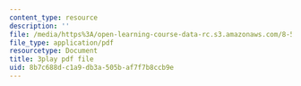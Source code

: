 ```yaml
---
content_type: resource
description: ''
file: /media/https%3A/open-learning-course-data-rc.s3.amazonaws.com/8-591j-systems-biology-fall-2014/8b7c688dc1a9db3a505baf7f7b8ccb9e_TuXFwKrWQg8.pdf
file_type: application/pdf
resourcetype: Document
title: 3play pdf file
uid: 8b7c688d-c1a9-db3a-505b-af7f7b8ccb9e
---
```

